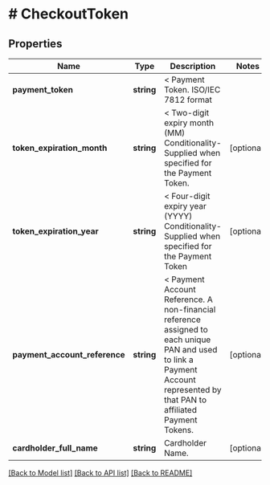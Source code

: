 # # CheckoutToken

## Properties

Name | Type | Description | Notes
------------ | ------------- | ------------- | -------------
**payment_token** | **string** | &lt; Payment Token. ISO/IEC 7812 format |
**token_expiration_month** | **string** | &lt; Two-digit expiry month (MM) Conditionality- Supplied when specified for the Payment Token. | [optional]
**token_expiration_year** | **string** | &lt; Four-digit expiry year (YYYY) Conditionality- Supplied when specified for the Payment Token | [optional]
**payment_account_reference** | **string** | &lt; Payment Account Reference. A non-financial reference assigned to each unique PAN and used to link a Payment Account represented by that PAN to affiliated Payment Tokens. | [optional]
**cardholder_full_name** | **string** | Cardholder Name. | [optional]

[[Back to Model list]](../../README.md#models) [[Back to API list]](../../README.md#endpoints) [[Back to README]](../../README.md)
